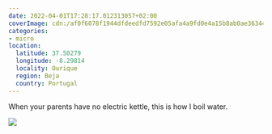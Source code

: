 ```yaml
---
date: 2022-04-01T17:28:17.012313057+02:00
coverImage: cdn:/af0f6078f1944dfdeedfd7592e05afa4a9fd0e4a15b8ab0ae3634412dc9f5c8b
categories:
- micro
location:
  latitude: 37.50279
  longitude: -8.29814
  locality: Ourique
  region: Beja
  country: Portugal
---
```


When your parents have no electric kettle, this is how I boil water.

![](cdn:/af0f6078f1944dfdeedfd7592e05afa4a9fd0e4a15b8ab0ae3634412dc9f5c8b?class=fw)
